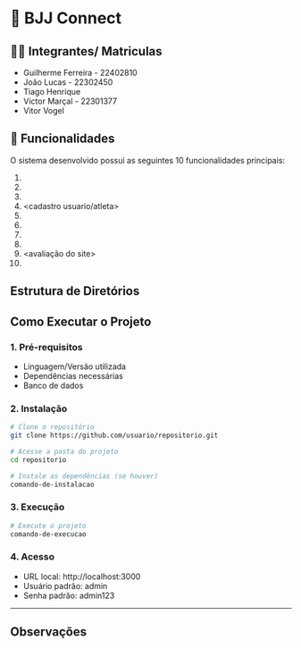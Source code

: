 # 📌 BJJ Connect

## 👨‍💻 Integrantes/ Matriculas
- Guilherme Ferreira - 22402810
- João Lucas - 22302450
- Tiago Henrique  
- Victor Marçal - 22301377
- Vitor Vogel  

## 🚀 Funcionalidades
O sistema desenvolvido possui as seguintes 10 funcionalidades principais:

1. <login usuario>  
2. <login colaborador>  
3. <cadastro colaborador>  
4. <cadastro usuario/atleta>  
5. <meus dados>  
6. <logout>  
7. <adicionar arena>  
8. <envio de mensagem aos donos do site>  
9. <avaliação do site>  
10. <botao de cadastro>  

## Estrutura de Diretórios
## Como Executar o Projeto

### 1. Pré-requisitos
<!-- Liste os requisitos necessários, como linguagens, frameworks, bibliotecas, banco de dados, etc. -->
- Linguagem/Versão utilizada
- Dependências necessárias
- Banco de dados

### 2. Instalação
<!-- Explique como preparar o ambiente -->
```bash
# Clone o repositório
git clone https://github.com/usuario/repositorio.git

# Acesse a pasta do projeto
cd repositorio

# Instale as dependências (se houver)
comando-de-instalacao
```

### 3. Execução
<!-- Explique como rodar o projeto -->
```bash
# Execute o projeto
comando-de-execucao
```

### 4. Acesso
<!-- Informe como acessar a aplicação (por exemplo, URL local ou credenciais de teste) -->
- URL local: http://localhost:3000  
- Usuário padrão: admin  
- Senha padrão: admin123  

---

## Observações
<!-- Coloque aqui informações adicionais, como problemas conhecidos, melhorias futuras ou instruções extras -->
